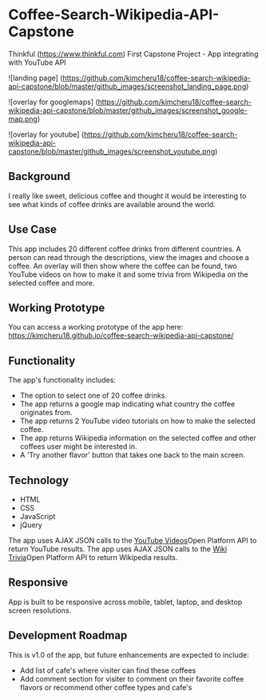 # Coffee-Search-Wikipedia-API-Capstone
Thinkful (https://www.thinkful.com) First Capstone Project - App integrating with YouTube API

![landing page] (https://github.com/kimcheru18/coffee-search-wikipedia-api-capstone/blob/master/github_images/screenshot_landing_page.png)

![overlay for googlemaps] (https://github.com/kimcheru18/coffee-search-wikipedia-api-capstone/blob/master/github_images/screenshot_google-map.png)

![overlay for youtube] (https://github.com/kimcheru18/coffee-search-wikipedia-api-capstone/blob/master/github_images/screenshot_youtube.png)

## Background
I really like sweet, delicious coffee and thought it would be interesting to see what kinds of coffee drinks are available around the world.

## Use Case
This app includes 20 different coffee drinks from different countries. A person can read through the descriptions, view the images and choose a coffee. An overlay will then show where the coffee can be found, two YouTube videos on how to make it and some trivia from Wikipedia on the selected coffee and more.

## Working Prototype
You can access a working prototype of the app here: https://kimcheru18.github.io/coffee-search-wikipedia-api-capstone/

## Functionality
The app's functionality includes:
* The option to select one of 20 coffee drinks.
* The app returns a google map indicating what country the coffee originates from.
* The app returns 2 YouTube video tutorials on how to make the selected coffee.
* The app returns Wikipedia information on the selected coffee and other coffees user might be interested in.
* A 'Try another flavor' button that takes one back to the main screen.

## Technology
* HTML
* CSS
* JavaScript
* jQuery

The app uses AJAX JSON calls to the <a href="https://www.googleapis.com/youtube/v3/search">YouTube Videos</a>Open Platform API to return YouTube results.
The app uses AJAX JSON calls to the <a href="https://en.wikipedia.org/w/api.php">Wiki Trivia</a>Open Platform API to return Wikipedia results.


## Responsive
App is built to be responsive across mobile, tablet, laptop, and desktop screen resolutions.

## Development Roadmap
This is v1.0 of the app, but future enhancements are expected to include:
* Add list of cafe's where visiter can find these coffees
* Add comment section for visiter to comment on their favorite coffee flavors or recommend other coffee types and cafe's
